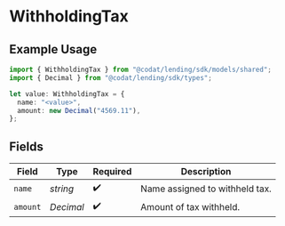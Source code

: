 # WithholdingTax

## Example Usage

```typescript
import { WithholdingTax } from "@codat/lending/sdk/models/shared";
import { Decimal } from "@codat/lending/sdk/types";

let value: WithholdingTax = {
  name: "<value>",
  amount: new Decimal("4569.11"),
};
```

## Fields

| Field                          | Type                           | Required                       | Description                    |
| ------------------------------ | ------------------------------ | ------------------------------ | ------------------------------ |
| `name`                         | *string*                       | :heavy_check_mark:             | Name assigned to withheld tax. |
| `amount`                       | *Decimal*                      | :heavy_check_mark:             | Amount of tax withheld.        |